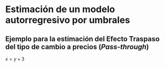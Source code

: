 # Estimación de un modelo autorregresivo por umbrales
## Ejemplo para la estimación del Efecto Traspaso del tipo de cambio a precios (_Pass-through_)

$x = y + 3$
